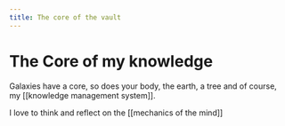 ```yaml
---
title: The core of the vault
---
```


# The Core of my knowledge
Galaxies have a core, so does your body, the earth, a tree and of course, my [[knowledge management system]].

I love to think and reflect on the [[mechanics of the mind]]
